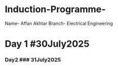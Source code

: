 # Induction-Programme-
Name- Affan Akhtar Branch- Electrical Engineering 
# Day 1 #30July2025
### Day2 ### 31July2025
